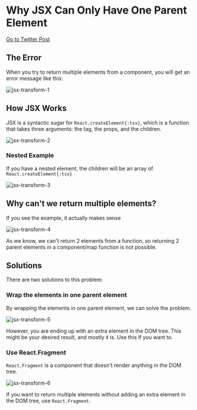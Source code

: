 # Why JSX Can Only Have One Parent Element

[Go to Twitter Post](https://twitter.com/th_clarence/status/1625719727418114048?s=20&t=tpMVOc6twUSJ_JMjH2UuuA)

## The Error

When you try to return multiple elements from a component, you will get an error message like this:

![jsx-transform-1](/images/react/jsx-one-parent/jsx-transform-1.png)

## How JSX Works

JSX is a syntactic sugar for `React.createElement{:tsx}`, which is a function that takes three arguments: the tag, the props, and the children.

![jsx-transform-2](/images/react/jsx-one-parent/jsx-transform-2.png)

### Nested Example

If you have a nested element, the children will be an array of `React.createElement{:tsx}`

![jsx-transform-3](/images/react/jsx-one-parent/jsx-transform-3.png)

## Why can't we return multiple elements?

If you see the example, it actually makes sense

![jsx-transform-4](/images/react/jsx-one-parent/jsx-transform-4.png)

As we know, we can't return 2 elements from a function, so returning 2 parent elements in a component/map function is not possible.

## Solutions

There are two solutions to this problem:

### Wrap the elements in one parent element

By wrapping the elements in one parent element, we can solve the problem.

![jsx-transform-5](/images/react/jsx-one-parent/jsx-transform-5.png)

However, you are ending up with an extra element in the DOM tree. This might be your desired result, and mostly it is. Use this if you want to.

### Use React.Fragment

`React.Fragment` is a component that doesn't render anything in the DOM tree.

![jsx-transform-6](/images/react/jsx-one-parent/jsx-transform-6.png)

If you want to return multiple elements without adding an extra element in the DOM tree, use `React.Fragment`.
